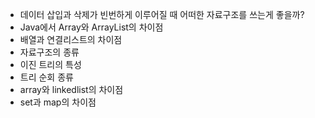 * 데이터 삽입과 삭제가 빈번하게 이루어질 때 어떠한 자료구조를 쓰는게 좋을까?
* Java에서 Array와 ArrayList의 차이점
* 배열과 연결리스트의 차이점
* 자료구조의 종류
* 이진 트리의 특성
* 트리 순회 종류
* array와 linkedlist의 차이점
* set과 map의 차이점
